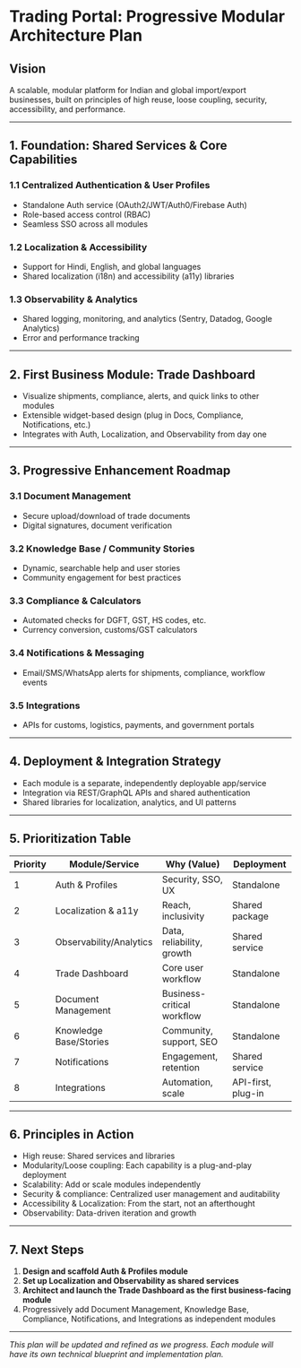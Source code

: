 # Trading Portal: Progressive Modular Architecture Plan

## Vision
A scalable, modular platform for Indian and global import/export businesses, built on principles of high reuse, loose coupling, security, accessibility, and performance.

---

## 1. Foundation: Shared Services & Core Capabilities

### 1.1 Centralized Authentication & User Profiles
- Standalone Auth service (OAuth2/JWT/Auth0/Firebase Auth)
- Role-based access control (RBAC)
- Seamless SSO across all modules

### 1.2 Localization & Accessibility
- Support for Hindi, English, and global languages
- Shared localization (i18n) and accessibility (a11y) libraries

### 1.3 Observability & Analytics
- Shared logging, monitoring, and analytics (Sentry, Datadog, Google Analytics)
- Error and performance tracking

---

## 2. First Business Module: Trade Dashboard
- Visualize shipments, compliance, alerts, and quick links to other modules
- Extensible widget-based design (plug in Docs, Compliance, Notifications, etc.)
- Integrates with Auth, Localization, and Observability from day one

---

## 3. Progressive Enhancement Roadmap

### 3.1 Document Management
- Secure upload/download of trade documents
- Digital signatures, document verification

### 3.2 Knowledge Base / Community Stories
- Dynamic, searchable help and user stories
- Community engagement for best practices

### 3.3 Compliance & Calculators
- Automated checks for DGFT, GST, HS codes, etc.
- Currency conversion, customs/GST calculators

### 3.4 Notifications & Messaging
- Email/SMS/WhatsApp alerts for shipments, compliance, workflow events

### 3.5 Integrations
- APIs for customs, logistics, payments, and government portals

---

## 4. Deployment & Integration Strategy
- Each module is a separate, independently deployable app/service
- Integration via REST/GraphQL APIs and shared authentication
- Shared libraries for localization, analytics, and UI patterns

---

## 5. Prioritization Table

| Priority | Module/Service         | Why (Value)               | Deployment      |
|----------|------------------------|---------------------------|-----------------|
| 1        | Auth & Profiles        | Security, SSO, UX         | Standalone      |
| 2        | Localization & a11y    | Reach, inclusivity         | Shared package  |
| 3        | Observability/Analytics| Data, reliability, growth | Shared service  |
| 4        | Trade Dashboard        | Core user workflow        | Standalone      |
| 5        | Document Management    | Business-critical workflow| Standalone      |
| 6        | Knowledge Base/Stories | Community, support, SEO   | Standalone      |
| 7        | Notifications         | Engagement, retention     | Shared service  |
| 8        | Integrations           | Automation, scale         | API-first, plug-in |

---

## 6. Principles in Action
- High reuse: Shared services and libraries
- Modularity/Loose coupling: Each capability is a plug-and-play deployment
- Scalability: Add or scale modules independently
- Security & compliance: Centralized user management and auditability
- Accessibility & Localization: From the start, not an afterthought
- Observability: Data-driven iteration and growth

---

## 7. Next Steps
1. **Design and scaffold Auth & Profiles module**
2. **Set up Localization and Observability as shared services**
3. **Architect and launch the Trade Dashboard as the first business-facing module**
4. Progressively add Document Management, Knowledge Base, Compliance, Notifications, and Integrations as independent modules

---

*This plan will be updated and refined as we progress. Each module will have its own technical blueprint and implementation plan.*
